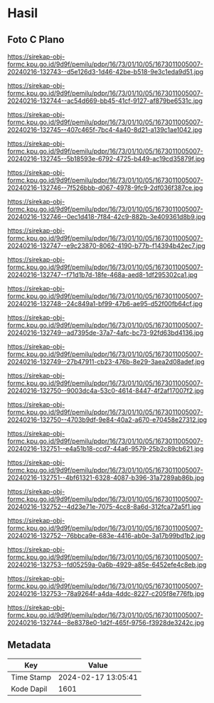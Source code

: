 # Hasil

## Foto C Plano

https://sirekap-obj-formc.kpu.go.id/9d9f/pemilu/pdpr/16/73/01/10/05/1673011005007-20240216-132743--d5e126d3-1d46-42be-b518-9e3c1eda9d51.jpg

https://sirekap-obj-formc.kpu.go.id/9d9f/pemilu/pdpr/16/73/01/10/05/1673011005007-20240216-132744--ac54d669-bb45-41cf-9127-af879be6531c.jpg

https://sirekap-obj-formc.kpu.go.id/9d9f/pemilu/pdpr/16/73/01/10/05/1673011005007-20240216-132745--407c465f-7bc4-4a40-8d21-a139c1ae1042.jpg

https://sirekap-obj-formc.kpu.go.id/9d9f/pemilu/pdpr/16/73/01/10/05/1673011005007-20240216-132745--5b18593e-6792-4725-b449-ac19cd35879f.jpg

https://sirekap-obj-formc.kpu.go.id/9d9f/pemilu/pdpr/16/73/01/10/05/1673011005007-20240216-132746--7f526bbb-d067-4978-9fc9-2df036f387ce.jpg

https://sirekap-obj-formc.kpu.go.id/9d9f/pemilu/pdpr/16/73/01/10/05/1673011005007-20240216-132746--0ec1d418-7f84-42c9-882b-3e409361d8b9.jpg

https://sirekap-obj-formc.kpu.go.id/9d9f/pemilu/pdpr/16/73/01/10/05/1673011005007-20240216-132747--e9c23870-8062-4190-b77b-f14394b42ec7.jpg

https://sirekap-obj-formc.kpu.go.id/9d9f/pemilu/pdpr/16/73/01/10/05/1673011005007-20240216-132747--f71d1b7d-18fe-468a-aed8-1df295302ca1.jpg

https://sirekap-obj-formc.kpu.go.id/9d9f/pemilu/pdpr/16/73/01/10/05/1673011005007-20240216-132748--24c849a1-bf99-47b6-ae95-d52f00fb64cf.jpg

https://sirekap-obj-formc.kpu.go.id/9d9f/pemilu/pdpr/16/73/01/10/05/1673011005007-20240216-132749--ad7395de-37a7-4afc-bc73-92fd63bd4136.jpg

https://sirekap-obj-formc.kpu.go.id/9d9f/pemilu/pdpr/16/73/01/10/05/1673011005007-20240216-132749--27b47911-cb23-476b-8e29-3aea2d08adef.jpg

https://sirekap-obj-formc.kpu.go.id/9d9f/pemilu/pdpr/16/73/01/10/05/1673011005007-20240216-132750--9003dc4a-53c0-4614-8447-4f2af17007f2.jpg

https://sirekap-obj-formc.kpu.go.id/9d9f/pemilu/pdpr/16/73/01/10/05/1673011005007-20240216-132750--4703b9df-9e84-40a2-a670-e70458e27312.jpg

https://sirekap-obj-formc.kpu.go.id/9d9f/pemilu/pdpr/16/73/01/10/05/1673011005007-20240216-132751--e4a51b18-ccd7-44a6-9579-25b2c89cb621.jpg

https://sirekap-obj-formc.kpu.go.id/9d9f/pemilu/pdpr/16/73/01/10/05/1673011005007-20240216-132751--4bf61321-6328-4087-b396-31a7289ab86b.jpg

https://sirekap-obj-formc.kpu.go.id/9d9f/pemilu/pdpr/16/73/01/10/05/1673011005007-20240216-132752--4d23e71e-7075-4cc8-8a6d-312fca72a5f1.jpg

https://sirekap-obj-formc.kpu.go.id/9d9f/pemilu/pdpr/16/73/01/10/05/1673011005007-20240216-132752--76bbca9e-683e-4416-ab0e-3a17b99bd1b2.jpg

https://sirekap-obj-formc.kpu.go.id/9d9f/pemilu/pdpr/16/73/01/10/05/1673011005007-20240216-132753--fd05259a-0a6b-4929-a85e-6452efe4c8eb.jpg

https://sirekap-obj-formc.kpu.go.id/9d9f/pemilu/pdpr/16/73/01/10/05/1673011005007-20240216-132753--78a9264f-a4da-4ddc-8227-c205f8e776fb.jpg

https://sirekap-obj-formc.kpu.go.id/9d9f/pemilu/pdpr/16/73/01/10/05/1673011005007-20240216-132744--8e8378e0-1d2f-465f-9756-f3928de3242c.jpg


## Metadata

| Key        | Value               |
| ---------- | ------------------- |
| Time Stamp | 2024-02-17 13:05:41 |
| Kode Dapil | 1601                |



